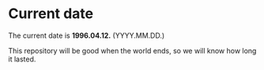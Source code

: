 # Current date

The current date is **1996.04.12.** (YYYY.MM.DD.)

This repository will be good when the world ends, so we will know how long it lasted.